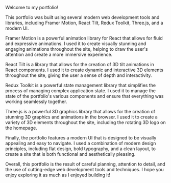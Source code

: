 Welcome to my portfolio!

This portfolio was built using several modern web development tools and libraries, including Framer Motion, React Tilt, Redux Toolkit, Three.js, and a modern UI.

Framer Motion is a powerful animation library for React that allows for fluid and expressive animations. I used it to create visually stunning and engaging animations throughout the site, helping to draw the user's attention and create a more immersive experience.

React Tilt is a library that allows for the creation of 3D tilt animations in React components. I used it to create dynamic and interactive 3D elements throughout the site, giving the user a sense of depth and interactivity.

Redux Toolkit is a powerful state management library that simplifies the process of managing complex application state. I used it to manage the state of the portfolio's various components and ensure that everything was working seamlessly together.

Three.js is a powerful 3D graphics library that allows for the creation of stunning 3D graphics and animations in the browser. I used it to create a variety of 3D elements throughout the site, including the rotating 3D logo on the homepage.

Finally, the portfolio features a modern UI that is designed to be visually appealing and easy to navigate. I used a combination of modern design principles, including flat design, bold typography, and a clean layout, to create a site that is both functional and aesthetically pleasing.

Overall, this portfolio is the result of careful planning, attention to detail, and the use of cutting-edge web development tools and techniques. I hope you enjoy exploring it as much as I enjoyed building it!




